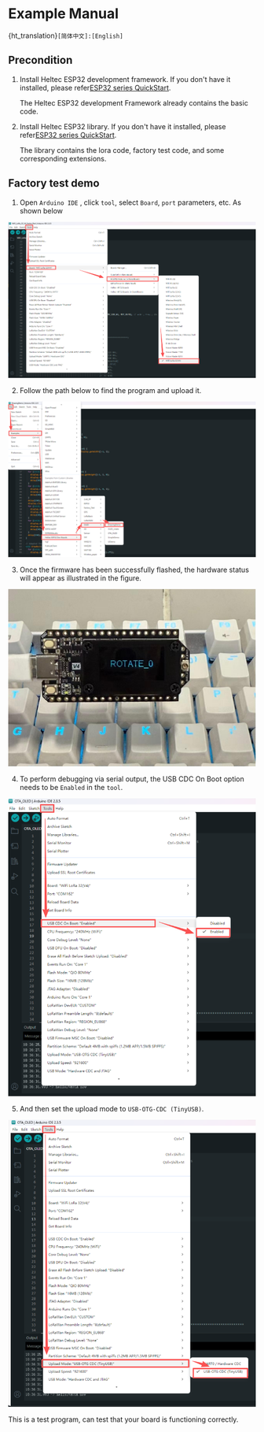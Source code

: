 # Example Manual

{ht_translation}`[简体中文]:[English]`

## Precondition

1. Install Heltec ESP32 development framework. If you don't have it installed, please refer[ESP32 series QuickStart](https://docs.heltec.org/en/node/esp32/esp32_general_docs/quick_start.html#).

   The Heltec ESP32 development Framework already contains the basic code.

2. Install Heltec ESP32 library. If you don't have it installed, please refer[ESP32 series QuickStart](https://docs.heltec.org/en/node/esp32/esp32_general_docs/quick_start.html#).

   The library contains the lora code, factory test code, and some corresponding extensions.

## Factory test demo

1. Open `Arduino IDE` , click `tool`, select `Board`, `port` parameters, etc. As shown below

![](img/02.png)


2. Follow the path below to find the program and upload it.

![](img/03.png)

3. Once the firmware has been successfully flashed, the hardware status will appear as illustrated in the figure.

![](img/04.jpg)

4. To perform debugging via serial output, the USB CDC On Boot option needs to be `Enabled` in the `tool`.

![](img/7.png)

5. And then set the upload mode to `USB-OTG-CDC (TinyUSB)`.

![](img/8.png)

This is a test program, can test that your board is functioning correctly.

